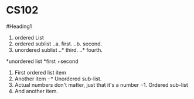 CS102
=====
#Heading1
1. ordered List
2. ordered sublist
..a. first.
..b. second.
3. unordered sublist
..* third.
..* fourth.

*unordered list
*first
+second

1. First ordered list item
2. Another item
⋅⋅* Unordered sub-list. 
1. Actual numbers don't matter, just that it's a number
⋅⋅1. Ordered sub-list
4. And another item.
